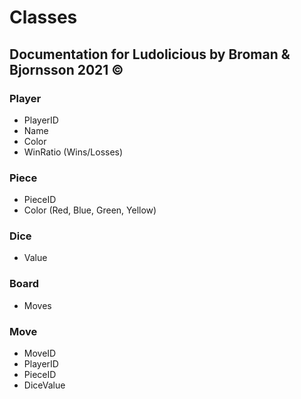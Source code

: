 # Classes
## Documentation for Ludolicious by Broman & Bjornsson 2021 ©

### Player
* PlayerID
* Name
* Color
* WinRatio (Wins/Losses)

### Piece
* PieceID
* Color (Red, Blue, Green, Yellow)

### Dice
* Value

### Board
* Moves

### Move
* MoveID
* PlayerID
* PieceID
* DiceValue
